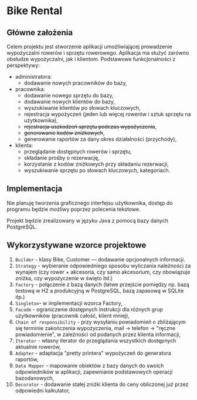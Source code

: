# Bike Rental

## Główne założenia
Celem projektu jest stworzenie aplikacji umożliwiającej prowadzenie wypożyczalni rowerów i sprzętu rowerowego. Aplikacja
ma służyć zarówno obsłudze wypożyczalni, jak i klientom. Podstawowe funkcjonalności z perspektywy:
* administratora:
    * dodawanie nowych pracowników do bazy,
* pracownika:
    * dodawanie nowego sprzętu do bazy,
    * dodawanie nowych klientów do bazy,
    * wyszukiwanie klientów po słowach kluczowych,
    * rejestracja wypożyczeń (jeden lub więcej rowerów i sztuk sprzętu na użytkownika),
    * <s>rejestracja uszkodzeń sprzętu podczas wypożyczenia</s>,
    * <s>generowanie kodów zniżkowych</s>,
    * generowanie raportów za dany okres działalności (przychody),
* klienta:
    * przeglądanie dostępnych rowerów i sprzętu,
    * składanie prośby o rezerwację,
    * korzystanie z kodów zniżkowych przy składaniu rezerwacji,
    * wyszukiwanie sprzętu po słowach kluczowych, kategoriach.
    
    
## Implementacja
Nie planuję tworzenia graficznego interfejsu użytkownika, dostęp do programu będzie możliwy poprzez polecenia tekstowe. 

Projekt będzie zrealizowany w języku Java z pomocą bazy danych PostgreSQL.

## Wykorzystywane wzorce projektowe

1. `Builder` - klasy Bike, Customer — dodawanie opcjonalnych informacji.
1. `Strategy` - wybieranie odpowiedniego sposobu wyliczania należności za wynajem (czy rower + akcesoria, czy samo
akcesorium, czy obowiązuje zniżka, czy wypożyczenie w święto itd.)
1. `Factory` - połączenie z bazą danych (łatwe przejście pomiędzy np. bazą testową w H2 a produkcyjną w PostgreSQL,
 bazą zapasową w SQLite itp.)
1. `Singleton`- w implementacji wzorca Factory,
1. `Facade` - ograniczenie dostępnych instrukcji dla różnych grup użytkowników (pracownik całość, klient mniej),
1. `Chain of responsibility` - przy wysyłaniu powiadomień o zbliżającym się terminie zakończenia wypożyczenia, mail -> 
   telefon -> "ręczne powiadomienie", w zależności od podanych przez klienta informacji,
1. `Iterator` - własny iterator do przeglądania wszystkich dostępnych aktualnie rowerów,
1. `Adapter` - adaptacja "pretty printera" wypożyczeń do generatora raportów,
1. `Data Mapper` - mapowanie obiektów z bazy danych do swoich odpowiedników w aplikacji, zapewnianie podstawowych
   operacji bazodanowych,
1. `Decorator` - dodawanie stałej zniżki klienta do ceny obliczonej już przez odpowiedni kalkulator,
